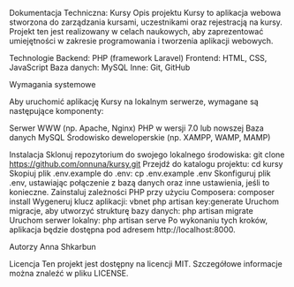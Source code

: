 Dokumentacja Techniczna: Kursy
Opis projektu
Kursy to aplikacja webowa stworzona do zarządzania kursami, uczestnikami oraz rejestracją na kursy. 
Projekt ten jest realizowany w celach naukowych, aby zaprezentować umiejętności w zakresie programowania i tworzenia aplikacji webowych.

Technologie
Backend: PHP (framework Laravel)
Frontend: HTML, CSS, JavaScript
Baza danych: MySQL
Inne: Git, GitHub

Wymagania systemowe

Aby uruchomić aplikację Kursy na lokalnym serwerze, wymagane są następujące komponenty:

Serwer WWW (np. Apache, Nginx)
PHP w wersji 7.0 lub nowszej
Baza danych MySQL
Środowisko deweloperskie (np. XAMPP, WAMP, MAMP)

Instalacja
    Sklonuj repozytorium do swojego lokalnego środowiska:
git clone https://github.com/onnuna/kursy.git
    Przejdź do katalogu projektu:
cd kursy
    Skopiuj plik .env.example do .env:
cp .env.example .env
    Skonfiguruj plik .env, ustawiając połączenie z bazą danych oraz inne ustawienia, jeśli to konieczne.
    Zainstaluj zależności PHP przy użyciu Composera:
composer install
    Wygeneruj klucz aplikacji:
vbnet
php artisan key:generate
    Uruchom migracje, aby utworzyć strukturę bazy danych:
php artisan migrate
    Uruchom serwer lokalny:
php artisan serve
Po wykonaniu tych kroków, aplikacja będzie dostępna pod adresem http://localhost:8000.

Autorzy
Anna Shkarbun

Licencja
Ten projekt jest dostępny na licencji MIT. Szczegółowe informacje można znaleźć w pliku LICENSE.
